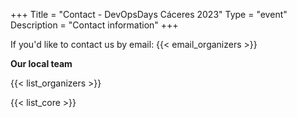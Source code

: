 +++
Title = "Contact - DevOpsDays Cáceres 2023"
Type = "event"
Description = "Contact information"
+++
<style>
  h1, h2 {
    font-family: futura-bold;
    font-size: 2rem;
  }
  h3 {
    font-family: futura-bold;
    font-size: 1.5rem;
  }
  .info {
    font-size: 1.4rem;
  }
  .card-header > h3 {
    line-height: 2rem;
    min-height: 55px;
  }
  .card-block {
    padding: 0 4%;
    padding-bottom: 4%;
  }
  .card-block > a {
    padding: 2%;
  }
</style>

If you'd like to contact us by email: {{< email_organizers >}}

**Our local team**

{{< list_organizers >}}


{{< list_core >}}
